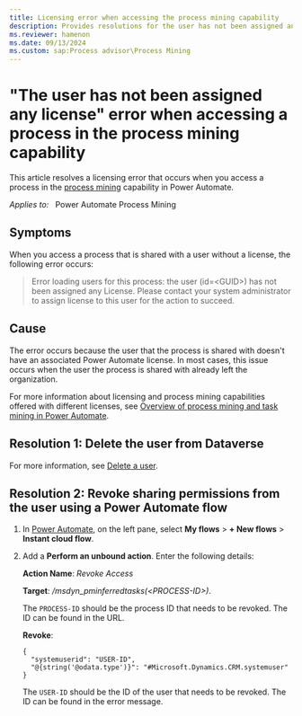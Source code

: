```yaml
---
title: Licensing error when accessing the process mining capability
description: Provides resolutions for the user has not been assigned any license error that occurs when accessing a process in Power Automate.
ms.reviewer: hamenon
ms.date: 09/13/2024
ms.custom: sap:Process advisor\Process Mining
---
```

# "The user has not been assigned any license" error when accessing a process in the process mining capability

This article resolves a licensing error that occurs when you access a process in the [process mining](/power-automate/process-mining-overview) capability in Power Automate.

_Applies to:_ &nbsp; Power Automate Process Mining

## Symptoms

When you access a process that is shared with a user without a license, the following error occurs:

> Error loading users for this process: the user (id=\<GUID>) has not been assigned any License. Please contact your system administrator to assign license to this user for the action to succeed.

## Cause

The error occurs because the user that the process is shared with doesn't have an associated Power Automate license. In most cases, this issue occurs when the user the process is shared with already left the organization.

For more information about licensing and process mining capabilities offered with different licenses, see [Overview of process mining and task mining in Power Automate](/power-automate/process-advisor-overview#licensing).

## Resolution 1: Delete the user from Dataverse

For more information, see [Delete a user](/power-apps/developer/data-platform/user-team-entities#delete-a-user).

## Resolution 2: Revoke sharing permissions from the user using a Power Automate flow

1. In [Power Automate](https://make.powerautomate.com/), on the left pane, select **My flows** > **+ New flows** > **Instant cloud flow**.

2. Add a **Perform an unbound action**. Enter the following details:

    **Action Name**: *Revoke Access*

    **Target**: */msdyn_pminferredtasks(\<PROCESS-ID>)*.

    The `PROCESS-ID` should be the process ID that needs to be revoked. The ID can be found in the URL.

    **Revoke**:

    ```http
    {
      "systemuserid": "USER-ID",
      "@{string('@odata.type')}": "#Microsoft.Dynamics.CRM.systemuser"
    }
    ```

    The `USER-ID` should be the ID of the user that needs to be revoked. The ID can be found in the error message.
